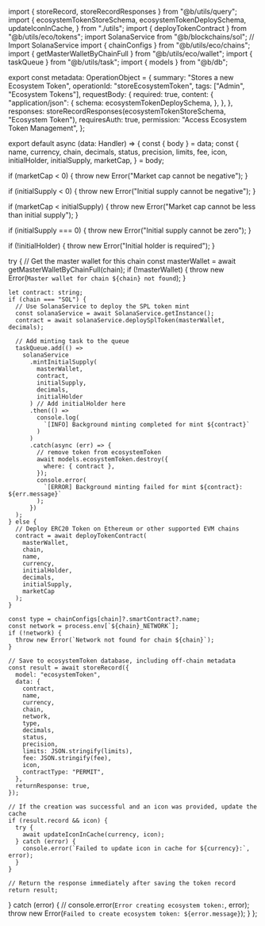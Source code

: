 import { storeRecord, storeRecordResponses } from "@b/utils/query";
import {
  ecosystemTokenStoreSchema,
  ecosystemTokenDeploySchema,
  updateIconInCache,
} from "./utils";
import { deployTokenContract } from "@b/utils/eco/tokens";
import SolanaService from "@b/blockchains/sol"; // Import SolanaService
import { chainConfigs } from "@b/utils/eco/chains";
import { getMasterWalletByChainFull } from "@b/utils/eco/wallet";
import { taskQueue } from "@b/utils/task";
import { models } from "@b/db";

export const metadata: OperationObject = {
  summary: "Stores a new Ecosystem Token",
  operationId: "storeEcosystemToken",
  tags: ["Admin", "Ecosystem Tokens"],
  requestBody: {
    required: true,
    content: {
      "application/json": {
        schema: ecosystemTokenDeploySchema,
      },
    },
  },
  responses: storeRecordResponses(ecosystemTokenStoreSchema, "Ecosystem Token"),
  requiresAuth: true,
  permission: "Access Ecosystem Token Management",
};

export default async (data: Handler) => {
  const { body } = data;
  const {
    name,
    currency,
    chain,
    decimals,
    status,
    precision,
    limits,
    fee,
    icon,
    initialHolder,
    initialSupply,
    marketCap,
  } = body;

  if (marketCap < 0) {
    throw new Error("Market cap cannot be negative");
  }

  if (initialSupply < 0) {
    throw new Error("Initial supply cannot be negative");
  }

  if (marketCap < initialSupply) {
    throw new Error("Market cap cannot be less than initial supply");
  }

  if (initialSupply === 0) {
    throw new Error("Initial supply cannot be zero");
  }

  if (!initialHolder) {
    throw new Error("Initial holder is required");
  }

  try {
    // Get the master wallet for this chain
    const masterWallet = await getMasterWalletByChainFull(chain);
    if (!masterWallet) {
      throw new Error(`Master wallet for chain ${chain} not found`);
    }

    let contract: string;
    if (chain === "SOL") {
      // Use SolanaService to deploy the SPL token mint
      const solanaService = await SolanaService.getInstance();
      contract = await solanaService.deploySplToken(masterWallet, decimals);

      // Add minting task to the queue
      taskQueue.add(() =>
        solanaService
          .mintInitialSupply(
            masterWallet,
            contract,
            initialSupply,
            decimals,
            initialHolder
          ) // Add initialHolder here
          .then(() =>
            console.log(
              `[INFO] Background minting completed for mint ${contract}`
            )
          )
          .catch(async (err) => {
            // remove token from ecosystemToken
            await models.ecosystemToken.destroy({
              where: { contract },
            });
            console.error(
              `[ERROR] Background minting failed for mint ${contract}: ${err.message}`
            );
          })
      );
    } else {
      // Deploy ERC20 Token on Ethereum or other supported EVM chains
      contract = await deployTokenContract(
        masterWallet,
        chain,
        name,
        currency,
        initialHolder,
        decimals,
        initialSupply,
        marketCap
      );
    }

    const type = chainConfigs[chain]?.smartContract?.name;
    const network = process.env[`${chain}_NETWORK`];
    if (!network) {
      throw new Error(`Network not found for chain ${chain}`);
    }

    // Save to ecosystemToken database, including off-chain metadata
    const result = await storeRecord({
      model: "ecosystemToken",
      data: {
        contract,
        name,
        currency,
        chain,
        network,
        type,
        decimals,
        status,
        precision,
        limits: JSON.stringify(limits),
        fee: JSON.stringify(fee),
        icon,
        contractType: "PERMIT",
      },
      returnResponse: true,
    });

    // If the creation was successful and an icon was provided, update the cache
    if (result.record && icon) {
      try {
        await updateIconInCache(currency, icon);
      } catch (error) {
        console.error(`Failed to update icon in cache for ${currency}:`, error);
      }
    }

    // Return the response immediately after saving the token record
    return result;
  } catch (error) {
    // console.error(`Error creating ecosystem token:`, error);
    throw new Error(`Failed to create ecosystem token: ${error.message}`);
  }
};
